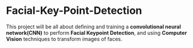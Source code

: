 # Facial-Key-Point-Detection
This project will be all about defining and training a <b>convolutional neural network(CNN)</b> to perform <b>Facial Keypoint Detection</b>, and using <b>Computer Vision</b> techniques to transform images of faces.


